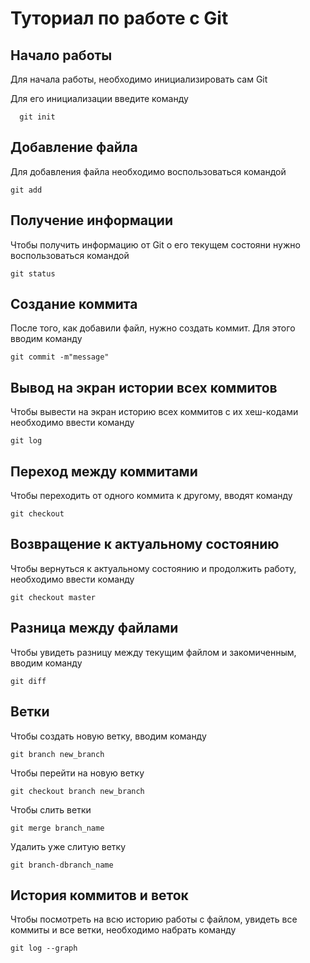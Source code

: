 # Туториал по работе с Git

## Начало работы

Для начала работы, необходимо инициализировать сам Git

Для его инициализации введите команду 

```
  git init
```

## Добавление файла

Для добавления файла необходимо воспользоваться командой

```
git add
```

## Получение информации

Чтобы получить информацию от Git о его текущем состояни нужно воспользоваться командой

```
git status
```

## Создание коммита

После того, как добавили файл, нужно создать коммит. Для этого вводим команду

```
git commit -m"message"
```

## Вывод на экран истории всех коммитов

Чтобы вывести на экран историю всех коммитов с их хеш-кодами необходимо ввести команду

```
git log
```

## Переход между коммитами

Чтобы переходить от одного коммита к другому, вводят команду

```
git checkout
```

## Возвращение к актуальному состоянию

Чтобы вернуться к актуальному состоянию и продолжить работу, необходимо ввести команду


```
git checkout master
```

## Разница между файлами

Чтобы увидеть разницу между текущим файлом и закомиченным, вводим команду


```
git diff
```

## Ветки

Чтобы создать новую ветку, вводим команду


```
git branch new_branch
```


Чтобы перейти на новую ветку


```
git checkout branch new_branch
```

Чтобы слить ветки

```
git merge branch_name
```

Удалить уже слитую ветку

```
git branch-dbranch_name
```

## История коммитов и веток

Чтобы посмотреть на всю историю работы с файлом, увидеть все  
коммиты и все ветки, необходимо набрать команду

```
git log --graph
```






